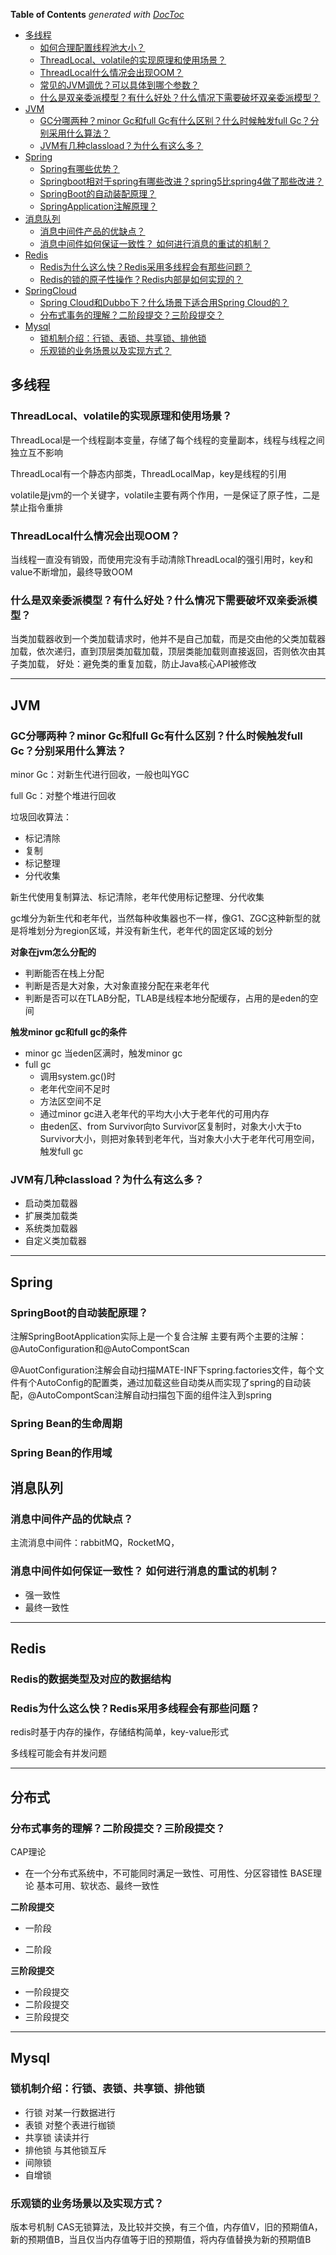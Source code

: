 <!-- START doctoc generated TOC please keep comment here to allow auto update -->
<!-- DON'T EDIT THIS SECTION, INSTEAD RE-RUN doctoc TO UPDATE -->
**Table of Contents**  *generated with [DocToc](https://github.com/thlorenz/doctoc)*

- [多线程](#%E5%A4%9A%E7%BA%BF%E7%A8%8B)
    - [如何合理配置线程池大小？](#%E5%A6%82%E4%BD%95%E5%90%88%E7%90%86%E9%85%8D%E7%BD%AE%E7%BA%BF%E7%A8%8B%E6%B1%A0%E5%A4%A7%E5%B0%8F)
    - [ThreadLocal、volatile的实现原理和使用场景？](#threadlocalvolatile%E7%9A%84%E5%AE%9E%E7%8E%B0%E5%8E%9F%E7%90%86%E5%92%8C%E4%BD%BF%E7%94%A8%E5%9C%BA%E6%99%AF)
    - [ThreadLocal什么情况会出现OOM？](#threadlocal%E4%BB%80%E4%B9%88%E6%83%85%E5%86%B5%E4%BC%9A%E5%87%BA%E7%8E%B0oom)
    - [常见的JVM调优？可以具体到哪个参数？](#%E5%B8%B8%E8%A7%81%E7%9A%84jvm%E8%B0%83%E4%BC%98%E5%8F%AF%E4%BB%A5%E5%85%B7%E4%BD%93%E5%88%B0%E5%93%AA%E4%B8%AA%E5%8F%82%E6%95%B0)
    - [什么是双亲委派模型？有什么好处？什么情况下需要破坏双亲委派模型？](#%E4%BB%80%E4%B9%88%E6%98%AF%E5%8F%8C%E4%BA%B2%E5%A7%94%E6%B4%BE%E6%A8%A1%E5%9E%8B%E6%9C%89%E4%BB%80%E4%B9%88%E5%A5%BD%E5%A4%84%E4%BB%80%E4%B9%88%E6%83%85%E5%86%B5%E4%B8%8B%E9%9C%80%E8%A6%81%E7%A0%B4%E5%9D%8F%E5%8F%8C%E4%BA%B2%E5%A7%94%E6%B4%BE%E6%A8%A1%E5%9E%8B)
- [JVM](#jvm)
    - [GC分哪两种？minor Gc和full Gc有什么区别？什么时候触发full Gc？分别采用什么算法？](#gc%E5%88%86%E5%93%AA%E4%B8%A4%E7%A7%8Dminor-gc%E5%92%8Cfull-gc%E6%9C%89%E4%BB%80%E4%B9%88%E5%8C%BA%E5%88%AB%E4%BB%80%E4%B9%88%E6%97%B6%E5%80%99%E8%A7%A6%E5%8F%91full-gc%E5%88%86%E5%88%AB%E9%87%87%E7%94%A8%E4%BB%80%E4%B9%88%E7%AE%97%E6%B3%95)
    - [JVM有几种classload？为什么有这么多？](#jvm%E6%9C%89%E5%87%A0%E7%A7%8Dclassload%E4%B8%BA%E4%BB%80%E4%B9%88%E6%9C%89%E8%BF%99%E4%B9%88%E5%A4%9A)
- [Spring](#spring)
    - [Spring有哪些优势？](#spring%E6%9C%89%E5%93%AA%E4%BA%9B%E4%BC%98%E5%8A%BF)
    - [Springboot相对于spring有哪些改进？spring5比spring4做了那些改进？](#springboot%E7%9B%B8%E5%AF%B9%E4%BA%8Espring%E6%9C%89%E5%93%AA%E4%BA%9B%E6%94%B9%E8%BF%9Bspring5%E6%AF%94spring4%E5%81%9A%E4%BA%86%E9%82%A3%E4%BA%9B%E6%94%B9%E8%BF%9B)
    - [SpringBoot的自动装配原理？](#springboot%E7%9A%84%E8%87%AA%E5%8A%A8%E8%A3%85%E9%85%8D%E5%8E%9F%E7%90%86)
    - [SpringApplication注解原理？](#springapplication%E6%B3%A8%E8%A7%A3%E5%8E%9F%E7%90%86)
- [消息队列](#%E6%B6%88%E6%81%AF%E9%98%9F%E5%88%97)
    - [消息中间件产品的优缺点？](#%E6%B6%88%E6%81%AF%E4%B8%AD%E9%97%B4%E4%BB%B6%E4%BA%A7%E5%93%81%E7%9A%84%E4%BC%98%E7%BC%BA%E7%82%B9)
    - [消息中间件如何保证一致性？ 如何进行消息的重试的机制？](#%E6%B6%88%E6%81%AF%E4%B8%AD%E9%97%B4%E4%BB%B6%E5%A6%82%E4%BD%95%E4%BF%9D%E8%AF%81%E4%B8%80%E8%87%B4%E6%80%A7-%E5%A6%82%E4%BD%95%E8%BF%9B%E8%A1%8C%E6%B6%88%E6%81%AF%E7%9A%84%E9%87%8D%E8%AF%95%E7%9A%84%E6%9C%BA%E5%88%B6)
- [Redis](#redis)
    - [Redis为什么这么快？Redis采用多线程会有那些问题？](#redis%E4%B8%BA%E4%BB%80%E4%B9%88%E8%BF%99%E4%B9%88%E5%BF%ABredis%E9%87%87%E7%94%A8%E5%A4%9A%E7%BA%BF%E7%A8%8B%E4%BC%9A%E6%9C%89%E9%82%A3%E4%BA%9B%E9%97%AE%E9%A2%98)
    - [Redis的锁的原子性操作？Redis内部是如何实现的？](#redis%E7%9A%84%E9%94%81%E7%9A%84%E5%8E%9F%E5%AD%90%E6%80%A7%E6%93%8D%E4%BD%9Credis%E5%86%85%E9%83%A8%E6%98%AF%E5%A6%82%E4%BD%95%E5%AE%9E%E7%8E%B0%E7%9A%84)
- [SpringCloud](#springcloud)
    - [Spring Cloud和Dubbo下？什么场景下适合用Spring Cloud的？](#spring-cloud%E5%92%8Cdubbo%E4%B8%8B%E4%BB%80%E4%B9%88%E5%9C%BA%E6%99%AF%E4%B8%8B%E9%80%82%E5%90%88%E7%94%A8spring-cloud%E7%9A%84)
    - [分布式事务的理解？二阶段提交？三阶段提交？](#%E5%88%86%E5%B8%83%E5%BC%8F%E4%BA%8B%E5%8A%A1%E7%9A%84%E7%90%86%E8%A7%A3%E4%BA%8C%E9%98%B6%E6%AE%B5%E6%8F%90%E4%BA%A4%E4%B8%89%E9%98%B6%E6%AE%B5%E6%8F%90%E4%BA%A4)
- [Mysql](#mysql)
    - [锁机制介绍：行锁、表锁、共享锁、排他锁](#%E9%94%81%E6%9C%BA%E5%88%B6%E4%BB%8B%E7%BB%8D%E8%A1%8C%E9%94%81%E8%A1%A8%E9%94%81%E5%85%B1%E4%BA%AB%E9%94%81%E6%8E%92%E4%BB%96%E9%94%81)
    - [乐观锁的业务场景以及实现方式？](#%E4%B9%90%E8%A7%82%E9%94%81%E7%9A%84%E4%B8%9A%E5%8A%A1%E5%9C%BA%E6%99%AF%E4%BB%A5%E5%8F%8A%E5%AE%9E%E7%8E%B0%E6%96%B9%E5%BC%8F)

<!-- END doctoc generated TOC please keep comment here to allow auto update -->

## 多线程

### ThreadLocal、volatile的实现原理和使用场景？

ThreadLocal是一个线程副本变量，存储了每个线程的变量副本，线程与线程之间独立互不影响

ThreadLocal有一个静态内部类，ThreadLocalMap，key是线程的引用

volatile是jvm的一个关键字，volatile主要有两个作用，一是保证了原子性，二是禁止指令重排

### ThreadLocal什么情况会出现OOM？

当线程一直没有销毁，而使用完没有手动清除ThreadLocal的强引用时，key和value不断增加，最终导致OOM

### 什么是双亲委派模型？有什么好处？什么情况下需要破坏双亲委派模型？

当类加载器收到一个类加载请求时，他并不是自己加载，而是交由他的父类加载器加载，依次递归，直到顶层类加载加载，顶层类能加载则直接返回，否则依次由其子类加载，
好处：避免类的重复加载，防止Java核心API被修改


---

## JVM

### GC分哪两种？minor Gc和full Gc有什么区别？什么时候触发full Gc？分别采用什么算法？

minor Gc：对新生代进行回收，一般也叫YGC

full Gc：对整个堆进行回收

垃圾回收算法：

- 标记清除
- 复制
- 标记整理
- 分代收集

新生代使用复制算法、标记清除，老年代使用标记整理、分代收集

gc堆分为新生代和老年代，当然每种收集器也不一样，像G1、ZGC这种新型的就是将堆划分为region区域，并没有新生代，老年代的固定区域的划分

**对象在jvm怎么分配的**

- 判断能否在栈上分配
- 判断是否是大对象，大对象直接分配在来老年代
- 判断是否可以在TLAB分配，TLAB是线程本地分配缓存，占用的是eden的空间

**触发minor gc和full gc的条件**

- minor gc 当eden区满时，触发minor gc
- full gc
    - 调用system.gc()时
    - 老年代空间不足时
    - 方法区空间不足
    - 通过minor gc进入老年代的平均大小大于老年代的可用内存
    - 由eden区、from Survivor向to Survivor区复制时，对象大小大于to Survivor大小，则把对象转到老年代，当对象大小大于老年代可用空间，触发full gc

### JVM有几种classload？为什么有这么多？

- 启动类加载器
- 扩展类加载类
- 系统类加载器
- 自定义类加载器

---

## Spring

### SpringBoot的自动装配原理？

注解SpringBootApplication实际上是一个复合注解 主要有两个主要的注解： @AutoConfiguration和@AutoCompontScan

@AuotConfiguration注解会自动扫描MATE-INF下spring.factories文件，每个文件有个AutoConfig的配置类，通过加载这些自动类从而实现了spring的自动装配，@AutoCompontScan注解自动扫描包下面的组件注入到spring

### Spring Bean的生命周期

### Spring Bean的作用域

## 消息队列

### 消息中间件产品的优缺点？

主流消息中间件：rabbitMQ，RocketMQ，

### 消息中间件如何保证一致性？ 如何进行消息的重试的机制？

- 强一致性
- 最终一致性

---

## Redis

### Redis的数据类型及对应的数据结构

### Redis为什么这么快？Redis采用多线程会有那些问题？

redis时基于内存的操作，存储结构简单，key-value形式

多线程可能会有并发问题



---

## 分布式

### 分布式事务的理解？二阶段提交？三阶段提交？

CAP理论

- 在一个分布式系统中，不可能同时满足一致性、可用性、分区容错性 BASE理论 基本可用、软状态、最终一致性

**二阶段提交**

- 一阶段

- 二阶段

**三阶段提交**

- 一阶段提交
- 二阶段提交
- 三阶段提交

---

## Mysql

### 锁机制介绍：行锁、表锁、共享锁、排他锁

- 行锁 对某一行数据进行
- 表锁 对整个表进行枷锁
- 共享锁 读读并行
- 排他锁 与其他锁互斥
- 间隙锁
- 自增锁

### 乐观锁的业务场景以及实现方式？

版本号机制 CAS无锁算法，及比较并交换，有三个值，内存值V，旧的预期值A，新的预期值B，当且仅当内存值等于旧的预期值，将内存值替换为新的预期值B
